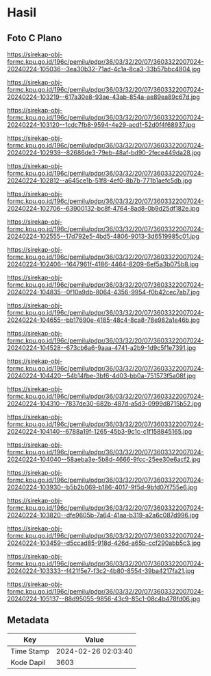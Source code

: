 # Hasil

## Foto C Plano

https://sirekap-obj-formc.kpu.go.id/196c/pemilu/pdpr/36/03/32/20/07/3603322007024-20240224-105036--3ea30b32-71ad-4c1a-8ca3-33b57bbc4804.jpg

https://sirekap-obj-formc.kpu.go.id/196c/pemilu/pdpr/36/03/32/20/07/3603322007024-20240224-103219--617a30e8-93ae-43ab-854a-ae89ea89c67d.jpg

https://sirekap-obj-formc.kpu.go.id/196c/pemilu/pdpr/36/03/32/20/07/3603322007024-20240224-103120--1cdc7fb8-9594-4e29-acd1-52d0f4f68937.jpg

https://sirekap-obj-formc.kpu.go.id/196c/pemilu/pdpr/36/03/32/20/07/3603322007024-20240224-102939--82686de3-79eb-48af-bd90-2fece449da28.jpg

https://sirekap-obj-formc.kpu.go.id/196c/pemilu/pdpr/36/03/32/20/07/3603322007024-20240224-102812--a645ce1b-51f8-4ef0-8b7b-771b1aefc5db.jpg

https://sirekap-obj-formc.kpu.go.id/196c/pemilu/pdpr/36/03/32/20/07/3603322007024-20240224-102706--63900132-bc8f-4764-8ad8-0b9d25df182e.jpg

https://sirekap-obj-formc.kpu.go.id/196c/pemilu/pdpr/36/03/32/20/07/3603322007024-20240224-102555--17d792e5-4bd5-4806-9013-3d6519985c01.jpg

https://sirekap-obj-formc.kpu.go.id/196c/pemilu/pdpr/36/03/32/20/07/3603322007024-20240224-102406--1647961f-4186-4464-8209-6ef5a3b075b8.jpg

https://sirekap-obj-formc.kpu.go.id/196c/pemilu/pdpr/36/03/32/20/07/3603322007024-20240224-104835--0f10a9db-8064-4356-9954-f0b42cec7ab7.jpg

https://sirekap-obj-formc.kpu.go.id/196c/pemilu/pdpr/36/03/32/20/07/3603322007024-20240224-104655--bb17690e-4185-48c4-8ca8-78e982a1e46b.jpg

https://sirekap-obj-formc.kpu.go.id/196c/pemilu/pdpr/36/03/32/20/07/3603322007024-20240224-104528--673cb6a6-9aaa-4741-a2b9-1d9c5f1e7391.jpg

https://sirekap-obj-formc.kpu.go.id/196c/pemilu/pdpr/36/03/32/20/07/3603322007024-20240224-104420--54b14fbe-3bf6-4d03-bb0a-751573f5a08f.jpg

https://sirekap-obj-formc.kpu.go.id/196c/pemilu/pdpr/36/03/32/20/07/3603322007024-20240224-104310--7837de30-682b-487d-a5d3-0999d8715b52.jpg

https://sirekap-obj-formc.kpu.go.id/196c/pemilu/pdpr/36/03/32/20/07/3603322007024-20240224-104140--6788a19f-1265-45b3-9c1c-c1f158845165.jpg

https://sirekap-obj-formc.kpu.go.id/196c/pemilu/pdpr/36/03/32/20/07/3603322007024-20240224-104040--58aeba3e-5b8d-4666-9fcc-25ee30e6acf2.jpg

https://sirekap-obj-formc.kpu.go.id/196c/pemilu/pdpr/36/03/32/20/07/3603322007024-20240224-103930--b5b2b069-b186-4017-9f5d-9bfd07f755e6.jpg

https://sirekap-obj-formc.kpu.go.id/196c/pemilu/pdpr/36/03/32/20/07/3603322007024-20240224-103820--dfe9605b-7a64-41aa-b319-a2a6c087d996.jpg

https://sirekap-obj-formc.kpu.go.id/196c/pemilu/pdpr/36/03/32/20/07/3603322007024-20240224-103459--d5ccad85-918d-426d-a65b-ccf290abb5c3.jpg

https://sirekap-obj-formc.kpu.go.id/196c/pemilu/pdpr/36/03/32/20/07/3603322007024-20240224-103333--f421f5e7-f3c2-4b80-8554-39ba4217fa21.jpg

https://sirekap-obj-formc.kpu.go.id/196c/pemilu/pdpr/36/03/32/20/07/3603322007024-20240224-105137--88d95055-9856-43c9-85c1-08c4b478fd06.jpg


## Metadata

| Key        | Value               |
| ---------- | ------------------- |
| Time Stamp | 2024-02-26 02:03:40 |
| Kode Dapil | 3603                |



